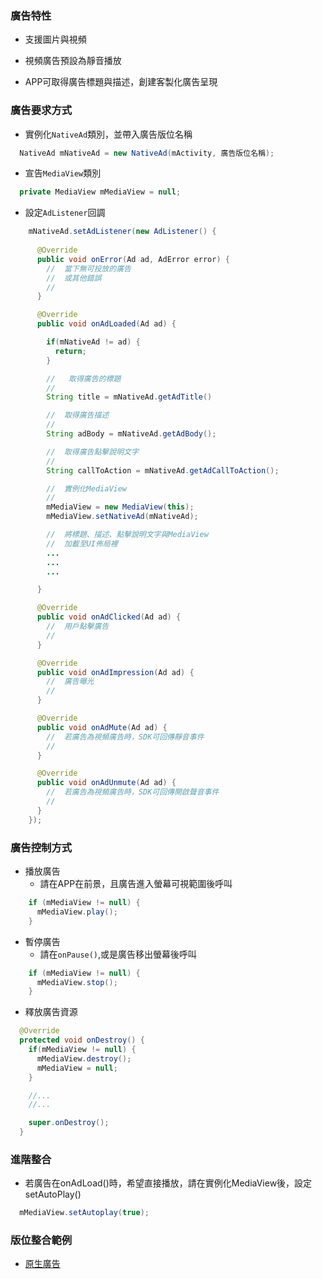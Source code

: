 ### 廣告特性

- 支援圖片與視頻

- 視頻廣告預設為靜音播放

- APP可取得廣告標題與描述，創建客製化廣告呈現

### 廣告要求方式

- 實例化`NativeAd`類別，並帶入廣告版位名稱

```java
  NativeAd mNativeAd = new NativeAd(mActivity, 廣告版位名稱);
```

- 宣告`MediaView`類別

```java
  private MediaView mMediaView = null;
```

- 設定`AdListener`回調
```java
    mNativeAd.setAdListener(new AdListener() {
      
      @Override
      public void onError(Ad ad, AdError error) {
        //  當下無可投放的廣告
        //  或其他錯誤
        //
      }

      @Override
      public void onAdLoaded(Ad ad) {

        if(mNativeAd != ad) {
          return;
        }

        //   取得廣告的標題
        //
        String title = mNativeAd.getAdTitle()

        //  取得廣告描述
        //
        String adBody = mNativeAd.getAdBody();

        //  取得廣告點擊說明文字
        //
        String callToAction = mNativeAd.getAdCallToAction();

        //  實例化MediaView
        //
        mMediaView = new MediaView(this);
        mMediaView.setNativeAd(mNativeAd);

        //  將標題、描述、點擊說明文字與MediaView
        //  加載至UI佈局裡
        ...
        ...
        ...

      }

      @Override
      public void onAdClicked(Ad ad) {
        //  用戶點擊廣告
        //
      }

      @Override
      public void onAdImpression(Ad ad) {
        //  廣告曝光
        //
      }

      @Override
      public void onAdMute(Ad ad) {
        //  若廣告為視頻廣告時，SDK可回傳靜音事件
        //
      }

      @Override
      public void onAdUnmute(Ad ad) {
        //  若廣告為視頻廣告時，SDK可回傳開啟聲音事件
        //
      }
    });
```

### 廣告控制方式

- 播放廣告
    - 請在APP在前景，且廣告進入螢幕可視範圍後呼叫
```java
    if (mMediaView != null) {
      mMediaView.play();
    }
``` 

- 暫停廣告
    - 請在`onPause()`,或是廣告移出螢幕後呼叫
```java
    if (mMediaView != null) {
      mMediaView.stop();
    }
```

- 釋放廣告資源

```java
  @Override
  protected void onDestroy() {
    if(mMediaView != null) {
      mMediaView.destroy();
      mMediaView = null;
    }

    //...
    //...

    super.onDestroy();
  }

``` 

### 進階整合

- 若廣告在onAdLoad()時，希望直接播放，請在實例化MediaView後，設定setAutoPlay()
```java
  mMediaView.setAutoplay(true);
``` 
### 版位整合範例

- [原生廣告](./native-ad-integration.md)